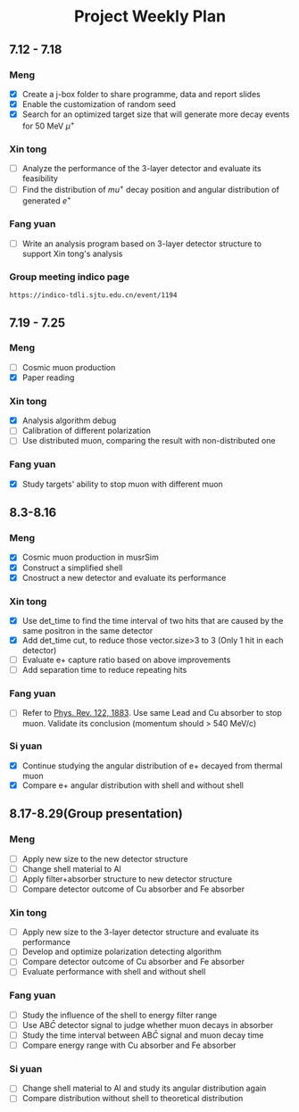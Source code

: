 # <center>Project Weekly Plan</center>

## 7.12 - 7.18
### Meng
- [x] Create a j-box folder to share programme, data and report slides
- [x] Enable the customization of random seed
- [x] Search for an optimized target size that will generate more decay events for 50 MeV $\mu^+$
### Xin tong
- [ ] Analyze the performance of the 3-layer detector and evaluate its feasibility
- [ ] Find the distribution of $mu^+$ decay position and angular distribution of generated $e^+$
### Fang yuan
- [ ] Write an analysis program based on 3-layer detector structure to support Xin tong's analysis
### Group meeting indico page
    https://indico-tdli.sjtu.edu.cn/event/1194

## 7.19 - 7.25
### Meng
- [ ] Cosmic muon production
- [x] Paper reading

### Xin tong
- [x] Analysis algorithm debug
- [ ] Calibration of different polarization
- [ ] Use distributed muon, comparing the result with non-distributed one

### Fang yuan
- [x] Study targets' ability to stop muon with different muon

## 8.3-8.16
### Meng
- [x] Cosmic muon production in musrSim
- [x] Construct a simplified shell
- [x] Cnostruct a new detector and evaluate its performance

### Xin tong
- [x] Use det_time to find the time interval of two hits that are caused by the same positron in the same detector
- [x] Add det_time cut, to reduce those vector.size>3 to 3 (Only 1 hit in each detector)
- [ ] Evaluate e+ capture ratio based on above improvements
- [ ] Add separation time to reduce repeating hits

### Fang yuan
- [ ] Refer to [Phys. Rev. 122, 1883](https://journals.aps.org/pr/abstract/10.1103/PhysRev.122.1883). Use same Lead and Cu absorber to stop muon. Validate its conclusion (momentum should > 540 MeV/c)

### Si yuan
- [x] Continue studying the angular distribution of e+ decayed from thermal muon
- [x] Compare e+ angular distribution with shell and without shell

## 8.17-8.29(Group presentation)
### Meng
- [ ] Apply new size to the new detector structure
- [ ] Change shell material to Al
- [ ] Apply filter+absorber structure to new detector structure
- [ ] Compare detector outcome of Cu absorber and Fe absorber

### Xin tong
- [ ] Apply new size to the 3-layer detector structure and evaluate its performance
- [ ] Develop and optimize polarization detecting algorithm
- [ ] Compare detector outcome of Cu absorber and Fe absorber
- [ ] Evaluate performance with shell and without shell

### Fang yuan
- [ ] Study the influence of the shell to energy filter range
- [ ] Use AB$\bar{C}$ detector signal to judge whether muon decays in absorber
- [ ] Study the time interval between AB$\bar{C}$ signal and muon decay time
- [ ] Compare energy range with Cu absorber and Fe absorber

### Si yuan
- [ ] Change shell material to Al and study its angular distribution again
- [ ] Compare distribution without shell to theoretical distribution

